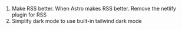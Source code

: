 1. Make RSS better. When Astro makes RSS better. Remove the netlify plugin for RSS
2. Simplify dark mode to use built-in tailwind dark mode
